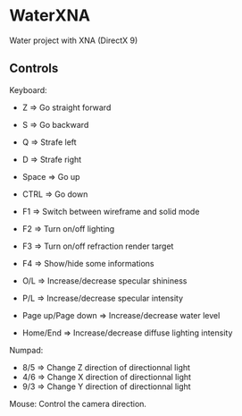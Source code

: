 WaterXNA
========

Water project with XNA (DirectX 9)


Controls
--------
Keyboard:
* Z => Go straight forward
* S => Go backward
* Q => Strafe left
* D => Strafe right
* Space => Go up
* CTRL => Go down

* F1 => Switch between wireframe and solid mode
* F2 => Turn on/off lighting
* F3 => Turn on/off refraction render target
* F4 => Show/hide some informations

* O/L => Increase/decrease specular shininess
* P/L => Increase/decrease specular intensity

* Page up/Page down => Increase/decrease water level
* Home/End => Increase/decrease diffuse lighting intensity

Numpad:
* 8/5 => Change Z direction of directionnal light 
* 4/6 => Change X direction of directionnal light
* 9/3 => Change Y direction of directionnal light

Mouse:
Control the camera direction.
